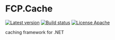 # FCP.Cache
[![Latest version](https://img.shields.io/nuget/v/FCP.Cache.Core.svg)](https://www.nuget.org/packages/FCP.Cache.Core/)   [![Build status](https://ci.appveyor.com/api/projects/status/a45lais6rb4x5dje?svg=true)](https://ci.appveyor.com/project/wanlitao/fcp-cache)   [![License Apache](https://img.shields.io/badge/license-Apache%202-blue.svg)](http://www.apache.org/licenses/LICENSE-2.0.html)

caching framework for .NET
